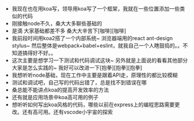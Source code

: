 

- 我现在也在用koa写，领导用koa写了一个框架，我就在一些位置添加一些类似的代码
- 刚接触node不久，桑大大多聊些基础的
- 是滴 大家基础都差不多 桑大大辛苦下[咖啡][咖啡]
- 我前段时间用koa2搭了一个内部系统~ 浏览器端用的react ant-design stylus~ 然后整体是webpack+babel+eslint，就我自己一个人瞎鼓捣的。。不知道搞得好不好。。
- 这次主要是想学习一下测试和代码调试这块~ 另外就是上面说的看看其他部分大家是怎么实践的~ 我好可以改进一下[抱拳][抱拳][抱拳]
- 我想听听node基础，现在工作中主要是跟着API走，原理性的都比较模糊
- 测试和调试吧，自己写的代码出错了，总是找不到错误在哪
- 桑总能不能讲点koa的提高开发效率的方法
- 还有就是应用场景中koa高可用的例子
- 想听听如何写出koa风格的代码，哪些以前在express上的编程思路需要更改。还有高可用。还有vscode小宇宙的探索